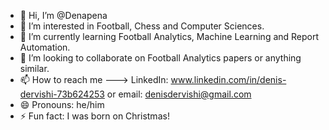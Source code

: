 - 👋 Hi, I’m @Denapena
- 👀 I’m interested in Football, Chess and Computer Sciences.
- 🌱 I’m currently learning Football Analytics, Machine Learning and Report Automation.
- 💞️ I’m looking to collaborate on Football Analytics papers or anything similar.
- 📫 How to reach me ---> LinkedIn: www.linkedin.com/in/denis-dervishi-73b624253 or email: denisdervishi@gmail.com
- 😄 Pronouns: he/him
- ⚡ Fun fact: I was born on Christmas!

<!---
Denapena/Denapena is a ✨ special ✨ repository because its `README.md` (this file) appears on your GitHub profile.
You can click the Preview link to take a look at your changes.
--->

